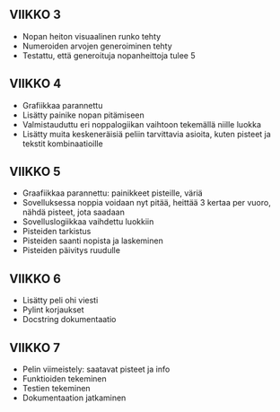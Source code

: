 ## VIIKKO 3

- Nopan heiton visuaalinen runko tehty
- Numeroiden arvojen generoiminen tehty
- Testattu, että generoituja nopanheittoja tulee 5

## VIIKKO 4

- Grafiikkaa parannettu
- Lisätty painike nopan pitämiseen
- Valmistauduttu eri noppalogiikan vaihtoon tekemällä niille luokka
- Lisätty muita keskeneräisiä peliin tarvittavia asioita, kuten pisteet ja tekstit kombinaatioille

## VIIKKO 5
- Graafiikkaa parannettu: painikkeet pisteille, väriä
- Sovelluksessa noppia voidaan nyt pitää, heittää 3 kertaa per vuoro, nähdä pisteet, jota saadaan
- Sovelluslogiikkaa vaihdettu luokkiin
- Pisteiden tarkistus
- Pisteiden saanti nopista ja laskeminen
- Pisteiden päivitys ruudulle

## VIIKKO 6
- Lisätty peli ohi viesti
- Pylint korjaukset
- Docstring dokumentaatio

## VIIKKO 7
- Pelin viimeistely: saatavat pisteet ja info
- Funktioiden tekeminen
- Testien tekeminen
- Dokumentaation jatkaminen
